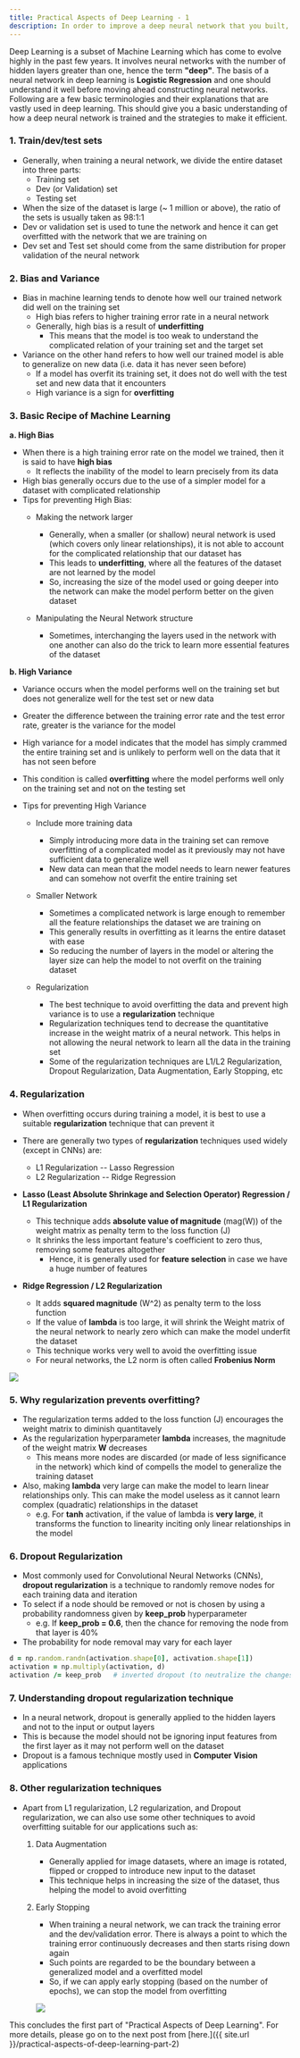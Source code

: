 ```yaml
---
title: Practical Aspects of Deep Learning - 1
description: In order to improve a deep neural network that you built, you need to understand the practical aspects of Deep Learning and Neural Networks.
---
```


Deep Learning is a subset of Machine Learning which has come to evolve highly in the past few years. It involves
neural networks with the number of hidden layers greater than one, hence the term **"deep"**. The basis of a neural
network in deep learning is **Logistic Regression** and one should understand it well before moving ahead constructing
neural networks. Following are a few basic terminologies and their explanations that are vastly used in deep learning.
This should give you a basic understanding of how a deep neural network is trained and the strategies to make it
efficient.

### 1. Train/dev/test sets

- Generally, when training a neural network, we divide the entire dataset into three parts:
    - Training set
    - Dev (or Validation) set
    - Testing set
- When the size of the dataset is large (~ 1 million or above), the ratio of the sets is usually taken as 98:1:1
- Dev or validation set is used to tune the network and hence it can get overfitted with the network that we are training on
- Dev set and Test set should come from the same distribution for proper validation of the neural network


### 2. Bias and Variance

- Bias in machine learning tends to denote how well our trained network did well on the training set
    - High bias refers to higher training error rate in a neural network
    - Generally, high bias is a result of **underfitting**
        - This means that the model is too weak to understand the complicated relation of your training set and the target set
- Variance on the other hand refers to how well our trained model is able to generalize on new data (i.e. data it has never seen before)
    - If a model has overfit its training set, it does not do well with the test set and new data that it encounters
    - High variance is a sign for **overfitting**

### 3. Basic Recipe of Machine Learning

**a. High Bias**

- When there is a high training error rate on the model we trained, then it is said to have **high bias**
    - It reflects the inability of the model to learn precisely from its data
- High bias generally occurs due to the use of a simpler model for a dataset with complicated relationship
- Tips for preventing High Bias:
    - Making the network larger
        - Generally, when a smaller (or shallow) neural network is used (which covers only linear relationships), it is not able to account for the complicated relationship that our dataset has
        - This leads to **underfitting**, where all the features of the dataset are not learned by the model
        - So, increasing the size of the model used or going deeper into the network can make the model perform better on the given dataset

    - Manipulating the Neural Network structure
        - Sometimes, interchanging the layers used in the network with one another can also do the trick to learn more essential features of the dataset


**b. High Variance**

- Variance occurs when the model performs well on the training set but does not generalize well for the test set or new data
- Greater the difference between the training error rate and the test error rate, greater is the variance for the model
- High variance for a model indicates that the model has simply crammed the entire training set and is unlikely to perform well on the data that it has not seen before
- This condition is called **overfitting** where the model performs well only on the training set and not on the testing set

- Tips for preventing High Variance
    - Include more training data
        - Simply introducing more data in the training set can remove overfitting of a complicated model as it previously may not have sufficient data to generalize well
        - New data can mean that the model needs to learn newer features and can somehow not overfit the entire training set

    - Smaller Network
        - Sometimes a complicated network is large enough to remember all the feature relationships the dataset we are training on
        - This generally results in overfitting as it learns the entire dataset with ease
        - So reducing the number of layers in the model or altering the layer size can help the model to not overfit on the training dataset

    - Regularization
        - The best technique to avoid overfitting the data and prevent high variance is to use a **regularization** technique
        - Regularization techniques tend to decrease the quantitative increase in the weight matrix of a neural network. This helps in not allowing the neural network to learn all the data in the training set
        - Some of the regularization techniques are L1/L2 Regularization, Dropout Regularization, Data Augmentation, Early Stopping, etc

### 4. Regularization

- When overfitting occurs during training a model, it is best to use a suitable **regularization** technique that can prevent it
- There are generally two types of **regularization** techniques used widely (except in CNNs) are:
    - L1 Regularization -- Lasso Regression
    - L2 Regularization -- Ridge Regression

- **Lasso (Least Absolute Shrinkage and Selection Operator) Regression / L1 Regularization**
    - This technique adds **absolute value of magnitude** (mag(W)) of the weight matrix as penalty term to the loss function (J)
    - It shrinks the less important feature's coefficient to zero thus, removing some features altogether
        - Hence, it is generally used for **feature selection** in case we have a huge number of features
- **Ridge Regression / L2 Regularization**
    - It adds **squared magnitude** (W^2) as penalty term to the loss function
    - If the value of **lambda** is too large, it will shrink the Weight matrix of the neural network to nearly zero which can make the model underfit the dataset
    - This technique works very well to avoid the overfitting issue
    - For neural networks, the L2 norm is often called **Frobenius Norm**


![](https://i.ibb.co/jgC2rT1/Screenshot-from-2019-05-15-20-08-36.png)

### 5. Why regularization prevents overfitting?

- The regularization terms added to the loss function (J) encourages the weight matrix to diminish quantitavely
- As the regularization hyperparameter **lambda** increases, the magnitude of the weight matrix **W** decreases
    - This means more nodes are discarded (or made of less significance in the network) which kind of compells the model to generalize the training dataset
- Also, making **lambda** very large can make the model to learn linear relationships only. This can make the model useless as it cannot learn complex (quadratic) relationships in the dataset
    - e.g. For **tanh** activation, if the value of lambda is **very large**, it transforms the function to linearity inciting only linear relationships in the model

### 6. Dropout Regularization

- Most commonly used for Convolutional Neural Networks (CNNs), **dropout regularization** is a technique to randomly remove nodes for each training data and iteration
- To select if a node should be removed or not is chosen by using a probability randomness given by **keep_prob** hyperparameter
    - e.g. If **keep_prob = 0.6**, then the chance for removing the node from that layer is 40%
- The probability for node removal may vary for each layer

```ruby
d = np.random.randn(activation.shape[0], activation.shape[1])
activation = np.multiply(activation, d)
activation /= keep_prob   # inverted dropout (to neutralize the changes of dropout in the test set)
```

### 7. Understanding dropout regularization technique

- In a neural network, dropout is generally applied to the hidden layers and not to the input or output layers
- This is because the model should not be ignoring input features from the first layer as it may not perform well on the dataset
- Dropout is a famous technique mostly used in **Computer Vision** applications

### 8. Other regularization techniques

- Apart from L1 regularization, L2 regularization, and Dropout regularization, we can also use some other techniques to avoid overfitting suitable for our applications such as:
    1. Data Augmentation
        -  Generally applied for image datasets, where an image is rotated, flipped or cropped to introduce new input to the dataset
        - This technique helps in increasing the size of the dataset, thus helping the model to avoid overfitting

    2. Early Stopping
        - When training a neural network, we can track the training error and the dev/validation error. There is always a point to which the training error continuously decreases and then starts rising down again
        - Such points are regarded to be the boundary between a generalized model and a overfitted model
        - So, if we can apply early stopping (based on the number of epochs), we can stop the model from overfitting

        ![](https://i.ibb.co/y5NYXjC/Screenshot-from-2019-05-23-20-31-23.png)


This concludes the first part of "Practical Aspects of Deep Learning". For more details, please go on to the next
post from [here.]({{ site.url }}/practical-aspects-of-deep-learning-part-2)